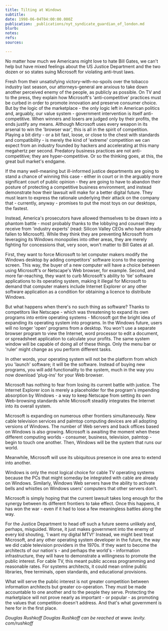 ```yaml
---
title: Tilting at Windows
subtitle: 
date: 1998-06-04T04:00:00.000Z
publication: _publications/nyt_syndicate_guardian_of_london.md
blurb: 
notes: 
refs: 
sources: 

---
```

No matter how much we Americans might love to hate Bill Gates, we can't help but have mixed feelings about the US Justice Department and the two dozen or so states suing Microsoft for violating anti-trust laws.

Fresh from their unsatisfying victory-with-no-spoils over the tobacco industry last season, our attorneys-general are anxious to take down another perceived enemy of the people, as publicly as possible. On TV and to the press, they explain how Microsoft's 'anti-competitive' practices must be curbed in order to promote innovation and preserve consumer choice. But by the logic of the marketplace - the only logic left in American politics and, arguably, our value system - government intervention is itself anti-competitive. When winners and losers are judged only by their profits, the ends justify any means. Although Microsoft uses every weapon in its arsenal to win the 'browser war', this is all in the spirit of competition. Playing a bit dirty - or a bit fast, loose, or close to the chest with standards and compatibility - is merely the kind of 'extreme' competition we can expect from an industry founded by hackers and accelerating at this many megahertz per second. Predatory business practices are not anti-competitive; they are hyper-competitive. Or so the thinking goes, at this, the great bull market's endgame.

If the many well-meaning but ill-informed justice departments are going to stand a chance of winning this case - either in court or in the arguably more significant court of public opinion - they are going to have to abandon their posture of protecting a competitive business environment, and instead demonstrate how their lawsuit will make for a better digital future. They must learn to express the rationale underlying their attack on the company that - currently, anyway - promises to put the most toys on our desktops, the fastest.

Instead, America's prosecutors have allowed themselves to be drawn into a phantom battle - most probably thanks to the lobbying and counsel they receive from 'industry experts' (read: Silicon Valley CEOs who have already fallen to Microsoft). While they think they are preventing Microsoft from leveraging its Windows monopolies into other areas, they are merely fighting for concessions that, very soon, won't matter to Bill Gates at all.

First, they want to force Microsoft to let computer makers modify the Windows desktop by adding competitors' software icons to the opening screen. This way, the buyer of a new computer will have a choice between using Microsoft's or Netscape's Web browser, for example. Second, and more far-reaching, they want to curb Microsoft's ability to 'tie' software applications to its operating system, making it illegal for Microsoft to demand that computer makers include Internet Explorer or any other software application as a condition for obtaining a licence to distribute Windows.

But what happens when there's no such thing as software? Thanks to competitors like Netscape - which was threatening to expand its own programs into entire operating systems - Microsoft got the bright idea of expanding its operating system into programs. In the Windows future, users will no longer 'open' programs from a desktop. You won't use a separate browser program to view the Internet, word processor to edit a document, or spreadsheet application to calculate your profits. The same system window will be capable of doing all of these things. Only the menu bar or 'ruler' might change as you perform different tasks.

In other words, your operating system will not be the platform from which you 'launch' software; it will be the software. Instead of buying new programs, you will add functionality to the system, much in the way you now download 'plug-ins' for your Web browser.

Microsoft has nothing to fear from losing its current battle with justice. The Internet Explorer icon is merely a placeholder for the program's impending absorption by Windows - a way to keep Netscape from setting its own Web-browsing standards while Microsoft steadily integrates the Internet into its overall system.

Microsoft is expanding on numerous other frontiers simultaneously. New cable television services and palmtop computing devices are all adopting versions of Windows. The number of Web servers and back offices based on Windows is also growing. Microsoft is awaiting the moment when these different computing worlds - consumer, business, television, palmtop - begin to touch one another. Then, Windows will be the system that runs our world.

Meanwhile, Microsoft will use its ubiquitous presence in one area to extend into another.

Windows is only the most logical choice for cable TV operating systems because the PCs that might someday be integrated with cable are already on Windows. Similarly, Windows Web servers have the ability to activate bells and whistles on Windows users' computers that other servers don't.

Microsoft is simply hoping that the current lawsuit takes long enough for the synergy between its different frontiers to take effect. Once this happens, it has won the war - even if it had to lose a few meaningless battles along the way.

For the Justice Department to head off such a future seems unlikely and, perhaps, misguided. Worse, it just makes government into the enemy of every kid shouting, 'I want my digital MTV!' Instead, we might best treat Microsoft, and any other operating system developer in the future, the way we did cable television providers in the 1970s. If they want to become the architects of our nation's - and perhaps the world's - information infrastructure, they will have to demonstrate a willingness to promote the public interest. For cable TV, this meant public access programming and reasonable rates. For systems architects, it could mean online public libraries, free terminals, open standards, and educational provisions.

What will serve the public interest is not greater competition between information architects but greater co-operation. They must be made accountable to one another and to the people they serve. Protecting the marketplace will not prove nearly as important - or popular - as promoting the values that competition doesn't address. And that's what government is here for in the first place.

*Douglas Rushkoff Douglas Rushkoff can be reached at www. levity. com/rushkoff*